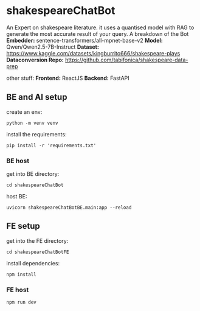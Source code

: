 # shakespeareChatBot
An Expert on shakespeare literature. it uses a quantised model with RAG to generate the most accurate result of your query.
A breakdown of the Bot
**Embedder:** sentence-transformers/all-mpnet-base-v2
**Model:** Qwen/Qwen2.5-7B-Instruct
**Dataset:** https://www.kaggle.com/datasets/kingburrito666/shakespeare-plays
**Dataconversion Repo:** https://github.com/tabifonica/shakespeare-data-prep

other stuff:
**Frontend:** ReactJS
**Backend:** FastAPI

## BE and AI setup
create an env:
```
python -m venv venv
```
install the requirements:
```
pip install -r 'requirements.txt'
```

### BE host
get into BE directory:
```
cd shakespeareChatBot
```
host BE:
```
uvicorn shakespeareChatBotBE.main:app --reload
```

## FE setup
get into the FE directory:
```
cd shakespeareChatBotFE
```
install dependencies:
```
npm install
```

### FE host
```
npm run dev
```
